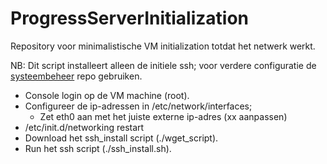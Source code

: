 # ProgressServerInitialization
Repository voor minimalistische VM initialization totdat het netwerk werkt.

NB: Dit script installeert alleen de initiele ssh; voor verdere configuratie de [systeembeheer](https://github.com/progressonderwijs/systeembeheer/tree/master/linux-machines) repo gebruiken.

- Console login op de VM machine (root).
- Configureer de ip-adressen in /etc/network/interfaces;
  - Zet eth0 aan met het juiste externe ip-adres (xx aanpassen)
- /etc/init.d/networking restart
- Download het ssh_install script (./wget_script).
- Run het ssh script (./ssh_install.sh).

